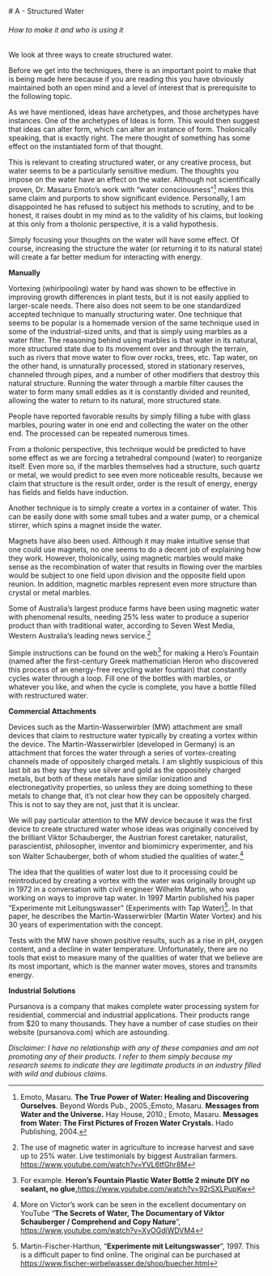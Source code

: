 <div style='page-break-after: never; break-after: none;'></div>
# A - Structured Water

###### How to make it and who is using it

We look at three ways to create structured water.

Before we get into the techniques, there is an important point to make that is being made here because if you are reading this you have obviously maintained both an open mind and a level of interest that is prerequisite to the following topic.

As we have mentioned, ideas have archetypes, and those archetypes have instances.  One of the archetypes of Ideas is form.  This would then suggest that ideas can alter form, which can alter an instance of form.  Tholonically speaking, that is exactly right.  The mere thought of something has some effect on the instantiated form of that thought.

This is relevant to creating structured water, or any creative process, but water seems to be a particularly sensitive medium.  The thoughts you impose on the water have an effect on the water.  Although not scientifically proven, Dr.  Masaru Emoto&rsquo;s work with &ldquo;water consciousness&rdquo;[^190] makes this same claim and purports to show significant evidence.  Personally, I am disappointed he has refused to subject his methods to scrutiny, and to be honest, it raises doubt in my mind as to the validity of his claims, but looking at this only from a tholonic perspective, it is a valid hypothesis.

Simply focusing your thoughts on the water will have some effect.  Of course, increasing the structure the water (or returning it to its natural state) will create a far better medium for interacting with energy.

**Manually**

Vortexing (whirlpooling) water by hand was shown to be effective in improving growth differences in plant tests, but it is not easily applied to larger-scale needs.  There also does not seem to be one standardized accepted technique to manually structuring water.  One technique that seems to be popular is a homemade version of the same technique used in some of the industrial-sized units, and that is simply using marbles as a water filter.  The reasoning behind using marbles is that water in its natural, more structured state due to its movement over and through the terrain, such as rivers that move water to flow over rocks, trees, etc.  Tap water, on the other hand, is unnaturally processed, stored in stationary reserves, channeled through pipes, and a number of other modifiers that destroy this natural structure.  Running the water through a marble filter causes the water to form many small eddies as it is constantly divided and reunited, allowing the water to return to its natural, more structured state.

People have reported favorable results by simply filling a tube with glass marbles, pouring water in one end and collecting the water on the other end.  The processed can be repeated numerous times.

From a tholonic perspective, this technique would be predicted to have some effect as we are forcing a tetrahedral compound (water) to reorganize itself.  Even more so, if the marbles themselves had a structure, such quartz or metal, we would predict to see even more noticeable results, because we claim that structure is the result order, order is the result of energy, energy has fields and fields have induction.

Another technique is to simply create a vortex in a container of water.  This can be easily done with some small tubes and a water pump, or a chemical stirrer, which spins a magnet inside the water.

Magnets have also been used.  Although it may make intuitive sense that one could use magnets, no one seems to do a decent job of explaining how they work.  However, tholonically, using magnetic marbles would make sense as the recombination of water that results in flowing over the marbles would be subject to one field upon division and the opposite field upon reunion.  In addition, magnetic marbles represent even more structure than crystal or metal marbles.

Some of Australia&rsquo;s largest produce farms have been using magnetic water with phenomenal results, needing 25% less water to produce a superior product than with traditional water, according to Seven West Media, Western Australia&rsquo;s leading news service.[^191]

Simple instructions can be found on the web[^192] for making a Hero&rsquo;s Fountain (named after the first-century Greek mathematician Heron who discovered this process of an energy-free recycling water fountain) that constantly cycles water through a loop.  Fill one of the bottles with marbles, or whatever you like, and when the cycle is complete, you have a bottle filled with restructured water.

**Commercial Attachments**

Devices such as the Martin-Wasserwirbler (MW) attachment are small devices that claim to restructure water typically by creating a vortex within the device.  The Martin-Wasserwirbler (developed in Germany) is an attachment that forces the water through a series of vortex-creating channels made of oppositely charged metals.  I am slightly suspicious of this last bit as they say they use silver and gold as the oppositely charged metals, but both of these metals have similar ionization and electronegativity properties, so unless they are doing something to these metals to change that, it&rsquo;s not clear how they can be oppositely charged.  This is not to say they are not, just that it is unclear.

We will pay particular attention to the MW device because it was the first device to create structured water whose ideas was originally conceived by the brilliant Viktor Schauberger, the Austrian forest caretaker, naturalist, parascientist, philosopher, inventor and biomimicry experimenter, and his son Walter Schauberger, both of whom studied the qualities of water.[^193]

The idea that the qualities of water lost due to it processing could be reintroduced by creating a vortex with the water was originally brought up in 1972 in a conversation with civil engineer Wilhelm Martin, who was working on ways to improve tap water.  In 1997 Martin published his paper &ldquo;Experimente mit Leitungswasser&rdquo; (Experiments with Tap Water)[^194].  In that paper, he describes the Martin-Wasserwirbler (Martin Water Vortex) and his 30 years of experimentation with the concept.

Tests with the MW have shown positive results, such as a rise in pH, oxygen content, and a decline in water temperature.  Unfortunately, there are no tools that exist to measure many of the qualities of water that we believe are its most important, which is the manner water moves, stores and transmits energy.

**Industrial Solutions**

Pursanova is a company that makes complete water processing system for residential, commercial and industrial applications.  Their products range from $20 to many thousands.  They have a number of case studies on their website (pursanova.com) which are astounding.

*Disclaimer: I have no relationship with any of these companies and am not promoting any of their products.  I refer to them simply because my research seems to indicate they are legitimate products in an industry filled with wild and dubious claims.*

[^190]: Emoto, Masaru. **The True Power of Water: Healing and Discovering Ourselves**. Beyond Words Pub., 2005.;Emoto, Masaru. **Messages from Water and the Universe.** Hay House, 2010.; Emoto, Masaru. **Messages from Water: The First Pictures of Frozen Water Crystals.** Hado Publishing, 2004.
[^191]: The use of magnetic water in agriculture to increase harvest and save up to 25% water. Live testimonials by biggest Australian farmers. <https://www.youtube.com/watch?v=YVL6tfGhr8M>
[^192]: For example. **Heron&rsquo;s Fountain Plastic Water Bottle 2 minute DIY no sealant, no glue,**<https://www.youtube.com/watch?v=92rSXLPupKw>
[^193]: More on Victor&rsquo;s work can be seen in the excellent documentary on YouTube &ldquo;**The Secrets of Water, The Documentary of Viktor Schauberger / Comprehend and Copy Nature**&rdquo;, <https://www.youtube.com/watch?v=XyOGdjWDVM4>
[^194]: Martin-Fischer-Harthun, &ldquo;**Experimente mit Leitungswasser**&rdquo;, 1997. This is a difficult paper to find online. The original can be purchased at <https://www.fischer-wirbelwasser.de/shop/buecher.html>